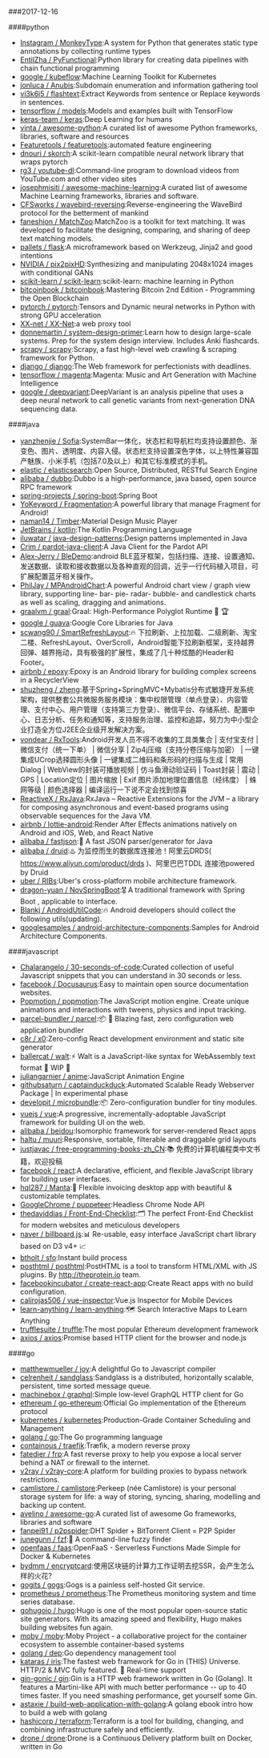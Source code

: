 ###2017-12-16

####python
* [Instagram / MonkeyType](https://github.com/Instagram/MonkeyType):A system for Python that generates static type annotations by collecting runtime types
* [EntilZha / PyFunctional](https://github.com/EntilZha/PyFunctional):Python library for creating data pipelines with chain functional programming
* [google / kubeflow](https://github.com/google/kubeflow):Machine Learning Toolkit for Kubernetes
* [jonluca / Anubis](https://github.com/jonluca/Anubis):Subdomain enumeration and information gathering tool
* [vi3k6i5 / flashtext](https://github.com/vi3k6i5/flashtext):Extract Keywords from sentence or Replace keywords in sentences.
* [tensorflow / models](https://github.com/tensorflow/models):Models and examples built with TensorFlow
* [keras-team / keras](https://github.com/keras-team/keras):Deep Learning for humans
* [vinta / awesome-python](https://github.com/vinta/awesome-python):A curated list of awesome Python frameworks, libraries, software and resources
* [Featuretools / featuretools](https://github.com/Featuretools/featuretools):automated feature engineering
* [dnouri / skorch](https://github.com/dnouri/skorch):A scikit-learn compatible neural network library that wraps pytorch
* [rg3 / youtube-dl](https://github.com/rg3/youtube-dl):Command-line program to download videos from YouTube.com and other video sites
* [josephmisiti / awesome-machine-learning](https://github.com/josephmisiti/awesome-machine-learning):A curated list of awesome Machine Learning frameworks, libraries and software.
* [CFSworks / wavebird-reversing](https://github.com/CFSworks/wavebird-reversing):Reverse-engineering the WaveBird protocol for the betterment of mankind
* [faneshion / MatchZoo](https://github.com/faneshion/MatchZoo):MatchZoo is a toolkit for text matching. It was developed to facilitate the designing, comparing, and sharing of deep text matching models.
* [pallets / flask](https://github.com/pallets/flask):A microframework based on Werkzeug, Jinja2 and good intentions
* [NVIDIA / pix2pixHD](https://github.com/NVIDIA/pix2pixHD):Synthesizing and manipulating 2048x1024 images with conditional GANs
* [scikit-learn / scikit-learn](https://github.com/scikit-learn/scikit-learn):scikit-learn: machine learning in Python
* [bitcoinbook / bitcoinbook](https://github.com/bitcoinbook/bitcoinbook):Mastering Bitcoin 2nd Edition - Programming the Open Blockchain
* [pytorch / pytorch](https://github.com/pytorch/pytorch):Tensors and Dynamic neural networks in Python with strong GPU acceleration
* [XX-net / XX-Net](https://github.com/XX-net/XX-Net):a web proxy tool
* [donnemartin / system-design-primer](https://github.com/donnemartin/system-design-primer):Learn how to design large-scale systems. Prep for the system design interview. Includes Anki flashcards.
* [scrapy / scrapy](https://github.com/scrapy/scrapy):Scrapy, a fast high-level web crawling & scraping framework for Python.
* [django / django](https://github.com/django/django):The Web framework for perfectionists with deadlines.
* [tensorflow / magenta](https://github.com/tensorflow/magenta):Magenta: Music and Art Generation with Machine Intelligence
* [google / deepvariant](https://github.com/google/deepvariant):DeepVariant is an analysis pipeline that uses a deep neural network to call genetic variants from next-generation DNA sequencing data.

####java
* [yanzhenjie / Sofia](https://github.com/yanzhenjie/Sofia):SystemBar一体化，状态栏和导航栏均支持设置颜色、渐变色、图片、透明度、内容入侵。状态栏支持设置深色字体，以上特性兼容国产魅族、小米手机（包括7.0及以上）和其它标准模式的手机。
* [elastic / elasticsearch](https://github.com/elastic/elasticsearch):Open Source, Distributed, RESTful Search Engine
* [alibaba / dubbo](https://github.com/alibaba/dubbo):Dubbo is a high-performance, java based, open source RPC framework
* [spring-projects / spring-boot](https://github.com/spring-projects/spring-boot):Spring Boot
* [YoKeyword / Fragmentation](https://github.com/YoKeyword/Fragmentation):A powerful library that manage Fragment for Android!
* [naman14 / Timber](https://github.com/naman14/Timber):Material Design Music Player
* [JetBrains / kotlin](https://github.com/JetBrains/kotlin):The Kotlin Programming Language
* [iluwatar / java-design-patterns](https://github.com/iluwatar/java-design-patterns):Design patterns implemented in Java
* [Crim / pardot-java-client](https://github.com/Crim/pardot-java-client):A Java Client for the Pardot API
* [Alex-Jerry / BleDemo](https://github.com/Alex-Jerry/BleDemo):android BLE蓝牙框架，包括扫描、连接、设置通知、发送数据、读取和接收数据以及各种直观的回调，近乎一行代码植入项目，可扩展配置蓝牙相关操作。
* [PhilJay / MPAndroidChart](https://github.com/PhilJay/MPAndroidChart):A powerful Android chart view / graph view library, supporting line- bar- pie- radar- bubble- and candlestick charts as well as scaling, dragging and animations.
* [graalvm / graal](https://github.com/graalvm/graal):Graal: High-Performance Polyglot Runtime 🚀 🏆
* [google / guava](https://github.com/google/guava):Google Core Libraries for Java
* [scwang90 / SmartRefreshLayout](https://github.com/scwang90/SmartRefreshLayout):🔥 下拉刷新、上拉加载、二级刷新、淘宝二楼、RefreshLayout、OverScroll，Android智能下拉刷新框架，支持越界回弹、越界拖动，具有极强的扩展性，集成了几十种炫酷的Header和 Footer。
* [airbnb / epoxy](https://github.com/airbnb/epoxy):Epoxy is an Android library for building complex screens in a RecyclerView
* [shuzheng / zheng](https://github.com/shuzheng/zheng):基于Spring+SpringMVC+Mybatis分布式敏捷开发系统架构，提供整套公共微服务服务模块：集中权限管理（单点登录）、内容管理、支付中心、用户管理（支持第三方登录）、微信平台、存储系统、配置中心、日志分析、任务和通知等，支持服务治理、监控和追踪，努力为中小型企业打造全方位J2EE企业级开发解决方案。
* [vondear / RxTools](https://github.com/vondear/RxTools):Android开发人员不得不收集的工具类集合 | 支付宝支付 | 微信支付（统一下单） | 微信分享 | Zip4j压缩（支持分卷压缩与加密） | 一键集成UCrop选择圆形头像 | 一键集成二维码和条形码的扫描与生成 | 常用Dialog | WebView的封装可播放视频 | 仿斗鱼滑动验证码 | Toast封装 | 震动 | GPS | Location定位 | 图片缩放 | Exif 图片添加地理位置信息（经纬度） | 蛛网等级 | 颜色选择器 | 编译运行一下说不定会找到惊喜
* [ReactiveX / RxJava](https://github.com/ReactiveX/RxJava):RxJava – Reactive Extensions for the JVM – a library for composing asynchronous and event-based programs using observable sequences for the Java VM.
* [airbnb / lottie-android](https://github.com/airbnb/lottie-android):Render After Effects animations natively on Android and iOS, Web, and React Native
* [alibaba / fastjson](https://github.com/alibaba/fastjson):🚄 A fast JSON parser/generator for Java
* [alibaba / druid](https://github.com/alibaba/druid):♨️ 为监控而生的数据库连接池！阿里云DRDS( https://www.aliyun.com/product/drds )、阿里巴巴TDDL 连接池powered by Druid
* [uber / RIBs](https://github.com/uber/RIBs):Uber's cross-platform mobile architecture framework.
* [dragon-yuan / NovSpringBoot](https://github.com/dragon-yuan/NovSpringBoot):🎖 A traditional framework with Spring Boot , applicable to interface.
* [Blankj / AndroidUtilCode](https://github.com/Blankj/AndroidUtilCode):🔥 Android developers should collect the following utils(updating).
* [googlesamples / android-architecture-components](https://github.com/googlesamples/android-architecture-components):Samples for Android Architecture Components.

####javascript
* [Chalarangelo / 30-seconds-of-code](https://github.com/Chalarangelo/30-seconds-of-code):Curated collection of useful Javascript snippets that you can understand in 30 seconds or less.
* [facebook / Docusaurus](https://github.com/facebook/Docusaurus):Easy to maintain open source documentation websites.
* [Popmotion / popmotion](https://github.com/Popmotion/popmotion):The JavaScript motion engine. Create unique animations and interactions with tweens, physics and input tracking.
* [parcel-bundler / parcel](https://github.com/parcel-bundler/parcel):📦 🚀 Blazing fast, zero configuration web application bundler
* [c8r / x0](https://github.com/c8r/x0):Zero-config React development environment and static site generator
* [ballercat / walt](https://github.com/ballercat/walt):⚡️ Walt is a JavaScript-like syntax for WebAssembly text format 🚧 WIP 🚧
* [juliangarnier / anime](https://github.com/juliangarnier/anime):JavaScript Animation Engine
* [githubsaturn / captainduckduck](https://github.com/githubsaturn/captainduckduck):Automated Scalable Ready Webserver Package | In experimental phase
* [developit / microbundle](https://github.com/developit/microbundle):📦 Zero-configuration bundler for tiny modules.
* [vuejs / vue](https://github.com/vuejs/vue):A progressive, incrementally-adoptable JavaScript framework for building UI on the web.
* [alibaba / beidou](https://github.com/alibaba/beidou):Isomorphic framework for server-rendered React apps
* [haltu / muuri](https://github.com/haltu/muuri):Responsive, sortable, filterable and draggable grid layouts
* [justjavac / free-programming-books-zh_CN](https://github.com/justjavac/free-programming-books-zh_CN):📚 免费的计算机编程类中文书籍，欢迎投稿
* [facebook / react](https://github.com/facebook/react):A declarative, efficient, and flexible JavaScript library for building user interfaces.
* [hql287 / Manta](https://github.com/hql287/Manta):🎉 Flexible invoicing desktop app with beautiful & customizable templates.
* [GoogleChrome / puppeteer](https://github.com/GoogleChrome/puppeteer):Headless Chrome Node API
* [thedaviddias / Front-End-Checklist](https://github.com/thedaviddias/Front-End-Checklist):🗂 The perfect Front-End Checklist for modern websites and meticulous developers
* [naver / billboard.js](https://github.com/naver/billboard.js):📊 Re-usable, easy interface JavaScript chart library based on D3 v4+ 📈
* [btholt / sfo](https://github.com/btholt/sfo):Instant build process
* [posthtml / posthtml](https://github.com/posthtml/posthtml):PostHTML is a tool to transform HTML/XML with JS plugins. By http://theprotein.io team.
* [facebookincubator / create-react-app](https://github.com/facebookincubator/create-react-app):Create React apps with no build configuration.
* [calirojas506 / vue-inspector](https://github.com/calirojas506/vue-inspector):Vue.js Inspector for Mobile Devices
* [learn-anything / learn-anything](https://github.com/learn-anything/learn-anything):🗺 Search Interactive Maps to Learn Anything
* [trufflesuite / truffle](https://github.com/trufflesuite/truffle):The most popular Ethereum development framework
* [axios / axios](https://github.com/axios/axios):Promise based HTTP client for the browser and node.js

####go
* [matthewmueller / joy](https://github.com/matthewmueller/joy):A delightful Go to Javascript compiler
* [celrenheit / sandglass](https://github.com/celrenheit/sandglass):Sandglass is a distributed, horizontally scalable, persistent, time sorted message queue.
* [machinebox / graphql](https://github.com/machinebox/graphql):Simple low-level GraphQL HTTP client for Go
* [ethereum / go-ethereum](https://github.com/ethereum/go-ethereum):Official Go implementation of the Ethereum protocol
* [kubernetes / kubernetes](https://github.com/kubernetes/kubernetes):Production-Grade Container Scheduling and Management
* [golang / go](https://github.com/golang/go):The Go programming language
* [containous / traefik](https://github.com/containous/traefik):Træfik, a modern reverse proxy
* [fatedier / frp](https://github.com/fatedier/frp):A fast reverse proxy to help you expose a local server behind a NAT or firewall to the internet.
* [v2ray / v2ray-core](https://github.com/v2ray/v2ray-core):A platform for building proxies to bypass network restrictions.
* [camlistore / camlistore](https://github.com/camlistore/camlistore):Perkeep (née Camlistore) is your personal storage system for life: a way of storing, syncing, sharing, modelling and backing up content.
* [avelino / awesome-go](https://github.com/avelino/awesome-go):A curated list of awesome Go frameworks, libraries and software
* [fanpei91 / p2pspider](https://github.com/fanpei91/p2pspider):DHT Spider + BitTorrent Client = P2P Spider
* [junegunn / fzf](https://github.com/junegunn/fzf):🌸 A command-line fuzzy finder
* [openfaas / faas](https://github.com/openfaas/faas):OpenFaaS - Serverless Functions Made Simple for Docker & Kubernetes
* [bydmm / encryptcard](https://github.com/bydmm/encryptcard):使用区块链的计算力工作证明去挖SSR，会产生怎么样的火花?
* [gogits / gogs](https://github.com/gogits/gogs):Gogs is a painless self-hosted Git service.
* [prometheus / prometheus](https://github.com/prometheus/prometheus):The Prometheus monitoring system and time series database.
* [gohugoio / hugo](https://github.com/gohugoio/hugo):Hugo is one of the most popular open-source static site generators. With its amazing speed and flexibility, Hugo makes building websites fun again.
* [moby / moby](https://github.com/moby/moby):Moby Project - a collaborative project for the container ecosystem to assemble container-based systems
* [golang / dep](https://github.com/golang/dep):Go dependency management tool
* [kataras / iris](https://github.com/kataras/iris):The fastest web framework for Go in (THIS) Universe. HTTP/2 & MVC fully featured. 🎁 Real-time support
* [gin-gonic / gin](https://github.com/gin-gonic/gin):Gin is a HTTP web framework written in Go (Golang). It features a Martini-like API with much better performance -- up to 40 times faster. If you need smashing performance, get yourself some Gin.
* [astaxie / build-web-application-with-golang](https://github.com/astaxie/build-web-application-with-golang):A golang ebook intro how to build a web with golang
* [hashicorp / terraform](https://github.com/hashicorp/terraform):Terraform is a tool for building, changing, and combining infrastructure safely and efficiently.
* [drone / drone](https://github.com/drone/drone):Drone is a Continuous Delivery platform built on Docker, written in Go
